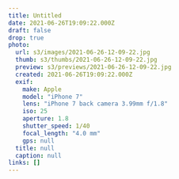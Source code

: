 ```yaml
---
title: Untitled
date: 2021-06-26T19:09:22.000Z
draft: false
drop: true
photo:
  url: s3/images/2021-06-26-12-09-22.jpg
  thumb: s3/thumbs/2021-06-26-12-09-22.jpg
  preview: s3/previews/2021-06-26-12-09-22.jpg
  created: 2021-06-26T19:09:22.000Z
  exif:
    make: Apple
    model: "iPhone 7"
    lens: "iPhone 7 back camera 3.99mm f/1.8"
    iso: 25
    aperture: 1.8
    shutter_speed: 1/40
    focal_length: "4.0 mm"
    gps: null
  title: null
  caption: null
links: []
---
```

